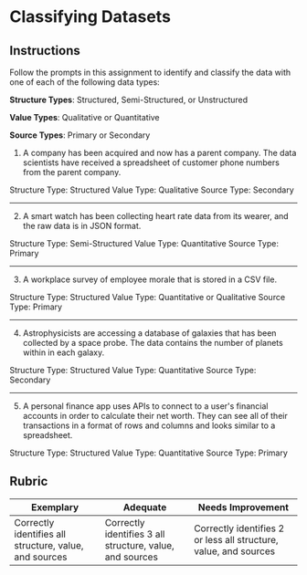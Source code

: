 # Classifying Datasets

## Instructions

Follow the prompts in this assignment to identify and classify the data with one of each of the following data types:

**Structure Types**: Structured, Semi-Structured, or Unstructured

**Value Types**: Qualitative or Quantitative 

**Source Types**: Primary or Secondary

1. A company has been acquired and now has a parent company. The data scientists have received a spreadsheet of customer phone numbers from the parent company. 

Structure Type: Structured
Value Type: Qualitative
Source Type: Secondary

---

2. A smart watch has been collecting heart rate data from its wearer, and the raw data is in JSON format.

Structure Type: Semi-Structured
Value Type: Quantitative
Source Type: Primary

---

3. A workplace survey of employee morale that is stored in a CSV file. 

Structure Type: Structured
Value Type: Quantitative or Qualitative
Source Type: Primary

---

4. Astrophysicists are accessing a database of galaxies that has been collected by a space probe. The data contains the number of planets within in each galaxy.

Structure Type: Structured
Value Type: Quantitative
Source Type: Secondary

---

5. A personal finance app uses APIs to connect to a user's financial accounts in order to calculate their net worth. They can see all of their transactions in a format of rows and columns and looks similar to a spreadsheet.

Structure Type: Structured
Value Type: Quantitative
Source Type: Primary

## Rubric

Exemplary | Adequate | Needs Improvement
--- | --- | -- |
Correctly identifies all structure, value, and sources |Correctly identifies 3 all structure, value, and sources|Correctly identifies 2 or less all structure, value, and sources|
